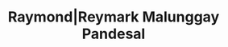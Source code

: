 ---
title: "Raymond|Reymark Malunggay Pandesal"
url: /cainta/raymond-reymark-malunggay-pandesal/
shop: Bäckerei
---